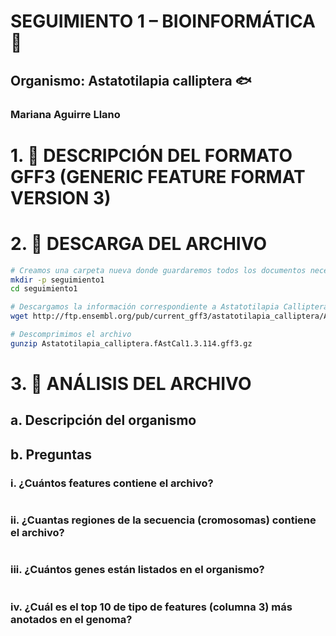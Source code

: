 
# SEGUIMIENTO 1 – BIOINFORMÁTICA 🧬
## Organismo: Astatotilapia calliptera 🐟
### Mariana Aguirre Llano

# 1. 📑 DESCRIPCIÓN DEL FORMATO GFF3 (GENERIC FEATURE FORMAT VERSION 3)
## 

# 2. 📁 DESCARGA DEL ARCHIVO 
```bash
# Creamos una carpeta nueva donde guardaremos todos los documentos necesarios para este ejercicio y accedemos a ella
mkdir -p seguimiento1
cd seguimiento1

# Descargamos la información correspondiente a Astatotilapia Calliptera usando el comando wget que nos permite descargar archivos de Internet
wget http://ftp.ensembl.org/pub/current_gff3/astatotilapia_calliptera/Astatotilapia_calliptera.fAstCal1.3.114.gff3.gz

# Descomprimimos el archivo 
gunzip Astatotilapia_calliptera.fAstCal1.3.114.gff3.gz
```

# 3. 🎯 ANÁLISIS DEL ARCHIVO

## a. Descripción del organismo

## b. Preguntas

### i. ¿Cuántos features contiene el archivo?
``` bash

```
### ii. ¿Cuantas regiones de la secuencia (cromosomas) contiene el archivo?
``` bash

```
### iii. ¿Cuántos genes están listados en el organismo?
``` bash

```

### iv. ¿Cuál es el top 10 de tipo de features (columna 3) más anotados en el genoma?
``` bash

```


